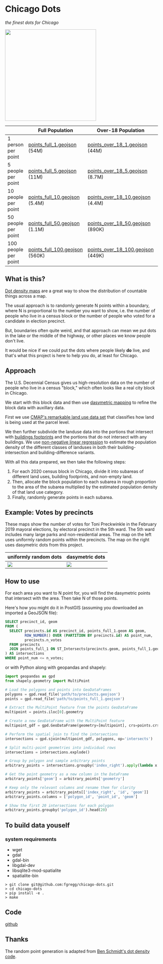 # Chicago Dots
*the finest dots for Chicago*

<img src="https://user-images.githubusercontent.com/536941/218774150-04f2121d-d834-4eb7-8437-a384659d422c.png" height="300">


| | Full Population | Over-18 Population | Under-18 Population |
|-|-|-|-|
| 1 person per point | <a href="./points/points_full_1.geojson" download="points_full_1.geojson">points_full_1.geojson</a> (54M) | <a href="./points/points_over_18_1.geojson" download="points_over_18_1.geojson">points_over_18_1.geojson</a> (44M) | <a href="./points/points_under_18_1.geojson" download="points_under_18_1.geojson">points_under_18_1.geojson</a> (11M) |
| 5 people per point | <a href="./points/points_full_5.geojson" download="points_full_5.geojson">points_full_5.geojson</a> (11M) | <a href="./points/points_over_18_5.geojson" download="points_over_18_5.geojson">points_over_18_5.geojson</a> (8.7M) | <a href="./points/points_under_18_5.geojson" download="points_under_18_5.geojson">points_under_18_5.geojson</a> (2.2M) |
| 10 people per point | <a href="./points/points_full_10.geojson" download="points_full_10.geojson">points_full_10.geojson</a> (5.4M) | <a href="./points/points_over_18_10.geojson" download="points_over_18_10.geojson">points_over_18_10.geojson</a> (4.4M) | <a href="./points/points_under_18_10.geojson" download="points_under_18_10.geojson">points_under_18_10.geojson</a> (1.1M) |
| 50 people per point | <a href="./points/points_full_50.geojson" download="points_full_1.geojson">points_full_50.geojson</a> (1.1M) | <a href="./points/points_over_18_50.geojson" download="points_over_18_50.geojson">points_over_18_50.geojson</a> (890K) | <a href="./points/points_under_18_50.geojson" download="points_under_18_50.geojson">points_under_18_50.geojson</a> (221K) |
| 100 people per point | <a href="./points/points_full_100.geojson" download="points_full_100.geojson">points_full_100.geojson</a> (560K) | <a href="./points/points_over_18_100.geojson" download="points_over_18_100.geojson">points_over_18_100.geojson</a> (449K) | <a href="./points/points_under_18_100.geojson" download="points_under_18_100.geojson">points_under_18_100.geojson</a> (111K) |

## What is this?

[Dot density maps](https://en.wikipedia.org/wiki/Dot_distribution_map) are a great way to show the distribution of countable things across a map. 

The usual approach is to randomly generate N points within a boundary, where N is proportional to the number you want to show, i.e. the number of people who live in a census block or the number of people who voted for a candidate in election precinct.

But, boundaries often quite weird, and that approach can mean we put dots in the lake or the middle of the highway, or other places we know people don't live. 

It would be nice if we could put the dots where people likely **do** live, and that's what this project is here to help you do, at least for Chicago.

## Approach
The U.S. Decennial Census gives us high-resolution data on the number of people who live in a census "block," which often looks like a real city block in Chicago. 

We start with this block data and then use [dasymetric mapping](https://en.wikipedia.org/wiki/Dasymetric_map) to refine the block data with auxillary data.

First we use [CMAP's remarkable land use data set](https://www.cmap.illinois.gov/data/land-use) that classifies how land is being used at the parcel level.

We then further subdivide the landuse data into the portions that intersect with [buildings footprints](https://data.cityofchicago.org/Buildings/Building-Footprints-current-/hz9b-7nh8) and the portions that do not intersect with any buildings. We use [non-negative linear regression](https://en.wikipedia.org/wiki/Non-negative_least_squares) to estimate the population density of the different classes of landuses in both their building-intersection and building-difference variants.

With all this data prepared, we then take the following steps:

1. For each 2020 census block in Chicago, divide it into subareas of different land uses, building footprints, and non-empty land.
2. Then, allocate the block population to each subarea in rough proportion to the area of the subarea multiplied by the estimated population density of that land use category. 
3. Finally, randomly generate points in each subarea.

## Example: Votes by precincts
These maps show the number of votes for Toni Preckwinkle in the February 2019 mayoral elections, by electoral precinct in the 5th ward. The 5th ward includes many large parks and non-residential areas.  The map on the left uses uniformly random points within the precincts. The map on the right uses dasymetric dots from this project. 

| uniformly random dots | dasymetric dots |
|-|-|
|<img src="https://user-images.githubusercontent.com/536941/218846808-a8702422-3775-4ab9-9280-c67a55b1e777.png" >|<img src="https://user-images.githubusercontent.com/536941/218846743-1dfdf401-ff2e-437a-9895-b930876efeb6.png">|

## How to use
For each area you want to N point for, you will find the dasymetric points that intersect with the area. Then take N of those points.

Here's how you might do it in PostGIS (assuming you downloaded an imported a GeoJSON file):

```sql
SELECT precinct_id, geom
FROM (
  SELECT precincts.id AS precinct_id, points_full_1.geom AS geom,
         ROW_NUMBER() OVER (PARTITION BY precincts.id) AS point_num,
         precincts.n_votes
  FROM precincts
  JOIN points_full_1 ON ST_Intersects(precincts.geom, points_full_1.geom)
) AS intersections
WHERE point_num <= n_votes;
```

or with Python along with geopandas and shapely:

```python
import geopandas as gpd
from shapely.geometry import MultiPoint

# Load the polygons and points into GeoDataFrames
polygons = gpd.read_file('path/to/precincts.geojson')
points = gpd.read_file('path/to/points_full_1.geojson')

# Extract the MultiPoint feature from the points GeoDataFrame
multipoint = points.iloc[0].geometry

# Create a new GeoDataFrame with the MultiPoint feature
multipoint_gdf = gpd.GeoDataFrame(geometry=[multipoint], crs=points.crs)

# Perform the spatial join to find the intersections
intersections = gpd.sjoin(multipoint_gdf, polygons, op='intersects')

# Split multi-point geometries into individual rows
intersections = intersections.explode()

# Group by polygon and sample arbitrary points
arbitrary_points = intersections.groupby('index_right').apply(lambda x: x.sample(n=x.iloc[0]['n_votes'])).reset_index(drop=True)

# Get the point geometry as a new column in the DataFrame
arbitrary_points['geom'] = arbitrary_points['geometry']

# Keep only the relevant columns and rename them for clarity
arbitrary_points = arbitrary_points[['index_right', 'id', 'geom']]
arbitrary_points.columns = ['polygon_id', 'point_id', 'geom']

# Show the first 20 intersections for each polygon
arbitrary_points.groupby('polygon_id').head(20)
```

## To build data youself

### system requirements
* wget
* gdal
* gdal-bin
* libgdal-dev
* libsqlite3-mod-spatialite
* spatialite-bin

```console
> git clone git@github.com:fgregg/chicago-dots.git
> cd chicago-dots
> pip install -e .
> make
```

## Code
[github](https://github.com/fgregg/chicago-dots)

## Thanks
The random point generation is adapted from [Ben Schmidt's dot density code](https://observablehq.com/@bmschmidt/dot-density). 
